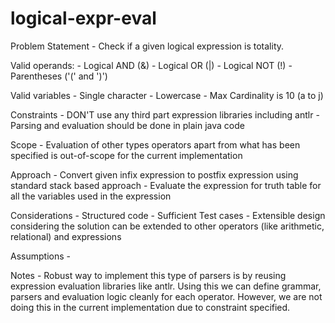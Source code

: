 # logical-expr-eval

Problem Statement
    - Check if a given logical expression is totality.

Valid operands:
    - Logical AND (&)
    - Logical OR (|)
    - Logical NOT (!)
    - Parentheses ('(' and ')')

Valid variables
    - Single character
    - Lowercase
    - Max Cardinality is 10 (a to j)

Constraints
    - DON'T use any third part expression libraries including antlr
    - Parsing and evaluation should be done in plain java code

Scope
    - Evaluation of other types operators apart from what has been specified is out-of-scope for the current implementation

Approach
    - Convert given infix expression to postfix expression using standard stack based approach
    - Evaluate the expression for truth table for all the variables used in the expression

Considerations
    - Structured code
    - Sufficient Test cases
    - Extensible design considering the solution can be extended to other operators (like arithmetic, relational) and expressions

Assumptions
    -

Notes
    - Robust way to implement this type of parsers is by reusing expression evaluation libraries like antlr.
    Using this we can define grammar, parsers and evaluation logic cleanly for each operator.
    However, we are not doing this in the current implementation due to constraint specified.